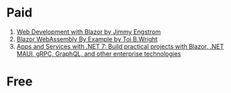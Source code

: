 # Paid
1. [Web Development with Blazor by Jimmy Engstrom](https://amzn.to/3qZfH0E)
2. [Blazor WebAssembly By Example by Toi B.Wright](https://amzn.to/3Jvn0DD)
3. [Apps and Services with .NET 7: Build practical projects with Blazor, .NET MAUI, gRPC, GraphQL, and other enterprise technologies](https://amzn.to/3E0Qsy5)

# Free

